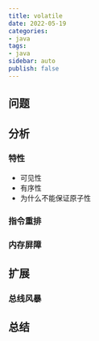 ```yaml
---
title: volatile
date: 2022-05-19
categories:
- java
tags:
- java
sidebar: auto
publish: false
---
```


## 问题

## 分析

### 特性

* 可见性
* 有序性
* 为什么不能保证原子性

### 指令重排

### 内存屏障

## 扩展

### 总线风暴

## 总结
